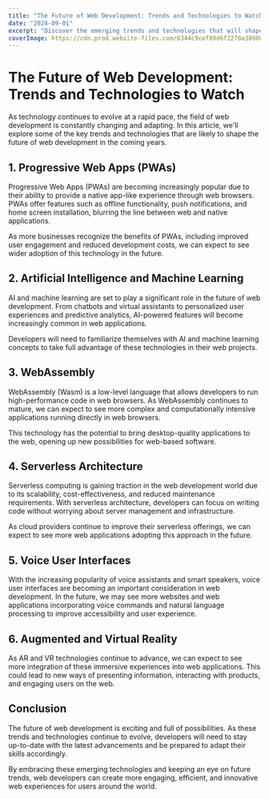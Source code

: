```yaml
---
title: "The Future of Web Development: Trends and Technologies to Watch"
date: "2024-09-01"
excerpt: "Discover the emerging trends and technologies that will shape the future of web development in the coming years."
coverImage: https://cdn.prod.website-files.com/6344c9cef89d6f2270a38908/6577a3fad90e3e00cba0c022_8%2B%20Common%20Tech%20Stack%20for%20Web%20Development%20A%2B%20Guide.webp
---
```


# The Future of Web Development: Trends and Technologies to Watch

As technology continues to evolve at a rapid pace, the field of web development is constantly changing and adapting. In this article, we'll explore some of the key trends and technologies that are likely to shape the future of web development in the coming years.

## 1. Progressive Web Apps (PWAs)

Progressive Web Apps (PWAs) are becoming increasingly popular due to their ability to provide a native app-like experience through web browsers. PWAs offer features such as offline functionality, push notifications, and home screen installation, blurring the line between web and native applications.

As more businesses recognize the benefits of PWAs, including improved user engagement and reduced development costs, we can expect to see wider adoption of this technology in the future.

## 2. Artificial Intelligence and Machine Learning

AI and machine learning are set to play a significant role in the future of web development. From chatbots and virtual assistants to personalized user experiences and predictive analytics, AI-powered features will become increasingly common in web applications.

Developers will need to familiarize themselves with AI and machine learning concepts to take full advantage of these technologies in their web projects.

## 3. WebAssembly

WebAssembly (Wasm) is a low-level language that allows developers to run high-performance code in web browsers. As WebAssembly continues to mature, we can expect to see more complex and computationally intensive applications running directly in web browsers.

This technology has the potential to bring desktop-quality applications to the web, opening up new possibilities for web-based software.

## 4. Serverless Architecture

Serverless computing is gaining traction in the web development world due to its scalability, cost-effectiveness, and reduced maintenance requirements. With serverless architecture, developers can focus on writing code without worrying about server management and infrastructure.

As cloud providers continue to improve their serverless offerings, we can expect to see more web applications adopting this approach in the future.

## 5. Voice User Interfaces

With the increasing popularity of voice assistants and smart speakers, voice user interfaces are becoming an important consideration in web development. In the future, we may see more websites and web applications incorporating voice commands and natural language processing to improve accessibility and user experience.

## 6. Augmented and Virtual Reality

As AR and VR technologies continue to advance, we can expect to see more integration of these immersive experiences into web applications. This could lead to new ways of presenting information, interacting with products, and engaging users on the web.

## Conclusion

The future of web development is exciting and full of possibilities. As these trends and technologies continue to evolve, developers will need to stay up-to-date with the latest advancements and be prepared to adapt their skills accordingly.

By embracing these emerging technologies and keeping an eye on future trends, web developers can create more engaging, efficient, and innovative web experiences for users around the world.